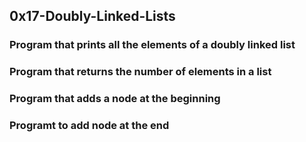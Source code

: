 ## 0x17-Doubly-Linked-Lists
### Program that prints all the elements of a doubly linked list
### Program that returns the number of elements in a list
### Program that adds a node at the beginning
### Programt to add node at the end
